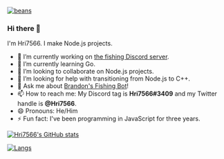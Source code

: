 [![beans](https://img.shields.io/badge/pipeline-beans-775500)](https://hri7566.info)

### Hi there 👋

I'm Hri7566. I make Node.js projects.

- 🔭 I’m currently working on [the fishing Discord server](https://discord.gg/yBdmPKag).
- 🌱 I’m currently learning Go.
- 👯 I’m looking to collaborate on Node.js projects.
- 🤔 I’m looking for help with transitioning from Node.js to C++.
- 💬 Ask me about [Brandon's Fishing Bot](https://github.com/multiplayerpiano/fishing-bot)!
- 📫 How to reach me: My Discord tag is **Hri7566#3409** and my Twitter handle is **@Hri7566**.
- 😄 Pronouns: He/Him
- ⚡ Fun fact: I've been programming in JavaScript for three years.

<!--
**Hri7566/Hri7566** is a ✨ _special_ ✨ repository because its `README.md` (this file) appears on your GitHub profile.

Here are some ideas to get you started:

- 🔭 I’m currently working on ...
- 🌱 I’m currently learning ...
- 👯 I’m looking to collaborate on ...
- 🤔 I’m looking for help with ...
- 💬 Ask me about ...
- 📫 How to reach me: ...
- 😄 Pronouns: ...
- ⚡ Fun fact: ...
-->




[![Hri7566's GitHub stats](https://github-readme-stats.vercel.app/api?username=hri7566&show_icons=true&theme=dark)](https://metrics.lecoq.io/Hri7566?template=classic)

[![Langs](https://github-readme-stats.vercel.app/api/top-langs/?username=Hri7566&layout=compact&theme=dark)](https://metrics.lecoq.io/Hri7566?template=classic)
